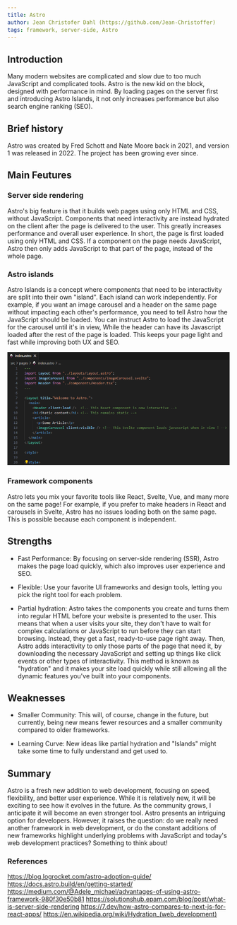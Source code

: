 ```yaml
---
title: Astro
author: Jean Christofer Dahl (https://github.com/Jean-Christoffer)
tags: framework, server-side, Astro
---
```


## Introduction

Many modern websites are complicated and slow due to too much JavaScript and complicated tools. Astro is the new kid on the block, designed with performance in mind. By loading pages on the server first and introducing Astro Islands, it not only increases performance but also search engine ranking (SEO).

## Brief history

Astro was created by Fred Schott and Nate Moore back in 2021, and version 1 was released in 2022. The project has been growing ever since.

## Main Feutures

### Server side rendering

Astro's big feature is that it builds web pages using only HTML and CSS, without JavaScript. Components that need interactivity are instead hydrated on the client after the page is delivered to the user. This greatly increases performance and overall user experience. In short, the page is first loaded using only HTML and CSS. If a component on the page needs JavaScript, Astro then only adds JavaScript to that part of the page, instead of the whole page.

### Astro islands

Astro Islands is a concept where components that need to be interactivity are split into their own "island". Each island can work independently. For example, if you want an image carousel and a header on the same page without impacting each other's performance, you need to tell Astro how the JavaScript should be loaded. You can instruct Astro to load the JavaScript for the carousel until it's in view, While the header can have its Javascript loaded after the rest of the page is loaded. This keeps your page light and fast while improving both UX and SEO.

![example](./example.png)

### Framework components

Astro lets you mix your favorite tools like React, Svelte, Vue, and many more on the same page! For example, if you prefer to make headers in React and carousels in Svelte, Astro has no issues loading both on the same page. This is possible because each component is independent.

## Strengths

- Fast Performance: By focusing on server-side rendering (SSR), Astro makes the page load quickly, which also improves user experience and SEO.

- Flexible: Use your favorite UI frameworks and design tools, letting you pick the right tool for each problem.

- Partial hydration: Astro takes the components you create and turns them into regular HTML before your website is presented to the user. This means that when a user visits your site, they don't have to wait for complex calculations or JavaScript to run before they can start browsing. Instead, they get a fast, ready-to-use page right away. Then, Astro adds interactivity to only those parts of the page that need it, by downloading the necessary JavaScript and setting up things like click events or other types of interactivity. This method is known as "hydration" and it makes your site load quickly while still allowing all the dynamic features you've built into your components.

## Weaknesses

- Smaller Community: This will, of course, change in the future, but currently, being new means fewer resources and a smaller community compared to older frameworks.

- Learning Curve: New ideas like partial hydration and "Islands" might take some time to fully understand and get used to.

## Summary

Astro is a fresh new addition to web development, focusing on speed, flexibility, and better user experience. While it is relatively new, it will be exciting to see how it evolves in the future. As the community grows, I anticipate it will become an even stronger tool. Astro presents an intriguing option for developers. However, it raises the question: do we really need another framework in web development, or do the constant additions of new frameworks highlight underlying problems with JavaScript and today's web development practices? Something to think about!

### References

https://blog.logrocket.com/astro-adoption-guide/
https://docs.astro.build/en/getting-started/
https://medium.com/@Adele_michael/advantages-of-using-astro-framework-980f30e50b81
https://solutionshub.epam.com/blog/post/what-is-server-side-rendering
https://7.dev/how-astro-compares-to-next-js-for-react-apps/
https://en.wikipedia.org/wiki/Hydration_(web_development)
